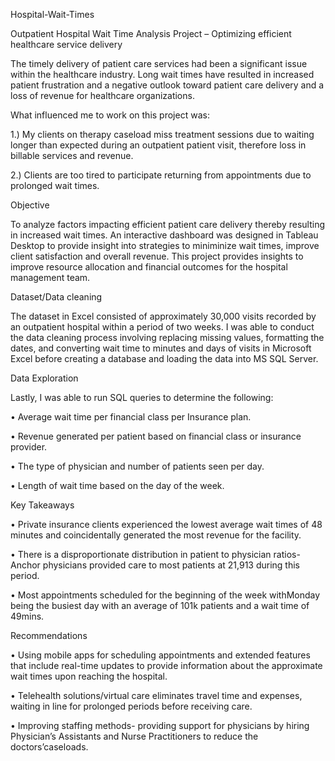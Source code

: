  Hospital-Wait-Times

Outpatient Hospital Wait Time Analysis Project – Optimizing efficient healthcare service delivery

The timely delivery of patient care services had been a significant issue within the healthcare industry. Long wait times have resulted in increased patient frustration and a negative outlook toward patient care delivery and a loss of revenue for healthcare organizations.

What influenced me to work on this project was:

1.)	My clients on therapy caseload miss treatment sessions due to waiting longer than expected during an outpatient patient visit, therefore loss in billable services and revenue. 

2.)	Clients are too tired to participate returning from appointments due to prolonged wait times.


Objective

To analyze factors impacting efficient patient care delivery thereby resulting in increased wait times. An interactive  dashboard was designed in Tableau Desktop to provide insight into strategies to miniminize wait times, improve client satisfaction and overall revenue.  This project provides insights to improve resource allocation and financial outcomes for the hospital management team.

Dataset/Data cleaning

The dataset in Excel consisted of approximately 30,000 visits recorded by an outpatient hospital within a period of  two weeks. I was able to conduct the data cleaning process involving replacing missing values, formatting the dates, and converting wait time to minutes and days of visits in Microsoft Excel  before creating a database and loading  the data into MS SQL Server.

Data Exploration

Lastly, I was able to run SQL queries to determine the following:

•	Average wait time per financial class per Insurance plan.

•	Revenue generated per patient based on financial class or insurance provider.

•	The type of physician and number of patients seen per day.

•	Length of wait time based on the day of the week.

Key Takeaways

•	Private insurance clients experienced the lowest average wait times of 48 minutes and coincidentally generated the most revenue for the facility.
  
•	There is a disproportionate distribution in patient to physician ratios-Anchor physicians provided care to most patients at 21,913 during this period.
  
•	Most appointments scheduled for the beginning of the week withMonday being the busiest day with an average of 101k patients and a wait time of 49mins.

Recommendations

•	Using mobile apps for scheduling appointments and extended features that include real-time updates to provide information about the approximate wait times upon     reaching the hospital.
 
•	Telehealth solutions/virtual care eliminates travel time and expenses, waiting in line for prolonged periods before receiving care.
 
•	Improving staffing methods- providing support for physicians by hiring Physician’s Assistants and Nurse Practitioners to reduce the doctors’caseloads.








